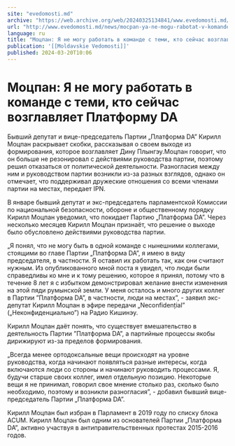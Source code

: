 ```yaml
---
site: "evedomosti.md"
archive: "https://web.archive.org/web/20240325134841/www.evedomosti.md/news/mocpan-ya-ne-mogu-rabotat-v-komande-s-temi-kto-sejchas-vozgl"
url: "http://www.evedomosti.md/news/mocpan-ya-ne-mogu-rabotat-v-komande-s-temi-kto-sejchas-vozgl"
language: ru
title: "Моцпан: Я не могу работать в команде с теми, кто сейчас возглавляет Платформу DA"
publication: '[[Moldavskie Vedomosti]]'
published: 2024-03-20T10:06
---
```


# Моцпан: Я не могу работать в команде с теми, кто сейчас возглавляет Платформу DA

Бывший депутат и вице-председатель Партии „Платформа DA” Кирилл Моцпан раскрывает скобки, рассказывая о своем выходе из формирования, которое возглавляет Дину Плынгэу.Моцпан говорит, что он больше не резонировал с действиями руководства партии, поэтому решил отказаться от политической деятельности. Разногласия между ним и руководством партии возникли из-за разных взглядов, однако он отмечает, что поддерживал дружеские отношения со всеми членами партии на местах, передает IPN.

В январе бывший депутат и экс-председатель парламентской Комиссии по национальной безопасности, обороне и общественному порядку Кирилл Моцпан уведомил, что покидает Партию „Платформа DA”. Через несколько месяцев Кирилл Моцпан признаёт, что решение о выходе было обусловлено действиями руководства партии.

„Я понял, что не могу быть в одной команде с нынешними коллегами, стоящими во главе Партии „Платформа DA”, я имею в виду председателя, в частности. Я оставил их работать так, как они считают нужным. Из опубликованного мной поста я увидел, что люди были справедливы ко мне и к тому решению, которое я принял, потому что в течение 8 лет я с избытком демонстрировал желание внести изменения на этой пяди румынской земли. У меня осталось и много других коллег в Партии ”Платформа DA”, в частности, люди на местах”, - заявил экс-депутат Кирилл Моцпан в эфире передачи „Neconfidențial” („Неконфиденциально”) на Радио Кишинэу.

Кирилл Моцпан даёт понять, что существует вмешательство в деятельность Партии ”Платформа DA”, а партийные процессы якобы дирижируют из-за пределов формирования.

„Всегда менее ортодоксальные вещи происходят на уровне руководства, когда начинают появляться разные интересы, когда включаются люди со стороны и начинают руководить процессами. Я, будучи старше своих коллег, имел отдельную позицию. Некоторые вещи я не принимал, говорил свое мнение столько раз, сколько было необходимо, поэтому и возникли разногласия”, - добавил бывший вице-председатель Партии „Платформа DA”.

Кирилл Моцпан был избран в Парламент в 2019 году по списку блока ACUM. Кирилл Моцпан был одним из основателей Партии „Платформа DA”, активно участвуя в антиправительственных протестах 2015-2016 годов.